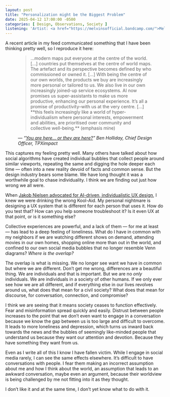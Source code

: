 ```yaml
---
layout: post
title: "Personalization might be the Biggest Problem"
date: 2025-04-12 17:00:00 -0500
categories: [ Design, Observations, Society ]
listening: 'Artist: <a href="https://melvinsofficial.bandcamp.com/">Melvins</a>; Album: Ozma'
---
```


A recent article in my feed communicated something that I have been thinking pretty well, so I reproduce it here:

<figure>
  <blockquote class="quote small">
    <p>…modern maps put everyone at the centre of the world. […] countries put themselves at the centre of world maps. The artefact and its perspective becomes defined by who commissioned or owned it. […] With being the centre of our own worlds, the products we buy are increasingly more personal or tailored to us. We also live in our own increasingly joined-up service ecosystems. AI now promises us super-assistants to make us more productive, enhancing our personal experience. It’s all a promise of productivity–with us at the very centre. […] **this feels increasingly like a world of hyper-individualism where personal interests, empowerment and abilities, are prioritised over community and collective well-being.** (emphasis mine)</p>
  </blockquote>
  <figcaption>— <cite>“<a href="https://benholliday.com/2025/03/07/you-are-here-or-they-are-here/">You are here… or they are here?</a>” Ben Holliday, Chief Design Officer, TPXimpact</cite></figcaption>
</figure>

This captures my feeling pretty well. Many others have talked about how social algorithms have created individual bubbles that collect people around similar viewports, repeating the same and digging the hole deeper each time — often into a new reality devoid of facts and common sense. But the design industry bears some blame. We have long thought it was a worthwhile goal to chase individuality. I think we are finding out just how wrong we all were.

When [Jakob Nielsen advocated for AI-driven, individualistic UX design](https://jakobnielsenphd.substack.com/p/ai-agents), I knew we were drinking the wrong Kool-Aid. My personal nightmare is designing a UX system that is different for each person that uses it. How do you test that? How can you help someone troubleshoot it? Is it even UX at that point, or is it something else?

Collective experiences are powerful, and a lack of them — for me at least — has lead to a deep feeling of loneliness. What do I have in common with my neighbors if we are watching different shows on demand, attending movies in our own homes, shopping online more than out in the world, and confined to our own social media bubbles that no longer resemble Venn diagrams? _Where is the overlap?_

The overlap is what is missing. We no longer see want we have in common but where we are different. Don’t get me wrong, differences are a beautiful thing. We are individuals and that is important. But we are no _only_ individuals. We are individuals in a society of other humans. If we only ever see how we are all different, and if everything else in our lives revolves around us, what does that mean for a civil society? What does that mean for discourse, for conversation, connection, and compromise?

I think we are seeing that it means society ceases to function effectively. Fear and misinformation spread quickly and easily. Distrust between people increases to the point that we don’t even want to engage in a conversation because we know the gap between us is too large and difficult to overcome. It leads to more loneliness and depression, which turns us inward back towards the news and the bubbles of seemingly like-minded people that understand us because they want our attention and devotion. Because they have something they want from us.

Even as I write all of this I know I have fallen victim. While I engage in social media rarely, I can see the same effects elsewhere. It’s difficult to have conversations with people. I fear them making an incorrect assumption about me and how I think about the world, an assumption that leads to an awkward conversation, maybe even an argument, because their worldview is being challenged by me not fitting into it as they thought.

I don’t like it and at the same time, I don’t yet know what to do with it.